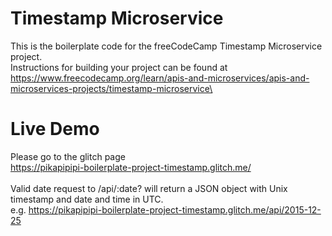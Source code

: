 # Timestamp Microservice

This is the boilerplate code for the freeCodeCamp Timestamp Microservice project. \
Instructions for building your project can be found at https://www.freecodecamp.org/learn/apis-and-microservices/apis-and-microservices-projects/timestamp-microservice\


# Live Demo
Please go to the glitch page\
https://pikapipipi-boilerplate-project-timestamp.glitch.me/
\
\
Valid date request to /api/:date? will return a JSON object with Unix timestamp and date and time in UTC.\
e.g. https://pikapipipi-boilerplate-project-timestamp.glitch.me/api/2015-12-25
